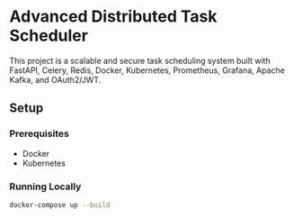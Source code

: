 # Advanced Distributed Task Scheduler

This project is a scalable and secure task scheduling system built with FastAPI, Celery, Redis, Docker, Kubernetes, Prometheus, Grafana, Apache Kafka, and OAuth2/JWT.

## Setup

### Prerequisites

- Docker
- Kubernetes

### Running Locally

```sh
docker-compose up --build
